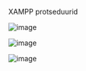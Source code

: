 XAMPP protseduurid

![image](https://github.com/user-attachments/assets/7f4b699b-772f-4daa-a11f-06db253acfda)

![image](https://github.com/user-attachments/assets/9af2573f-f798-49c9-857b-9bfe27a84a2d)

![image](https://github.com/user-attachments/assets/c02f9239-6b75-4ba7-b384-0f9b2df58e3d)


